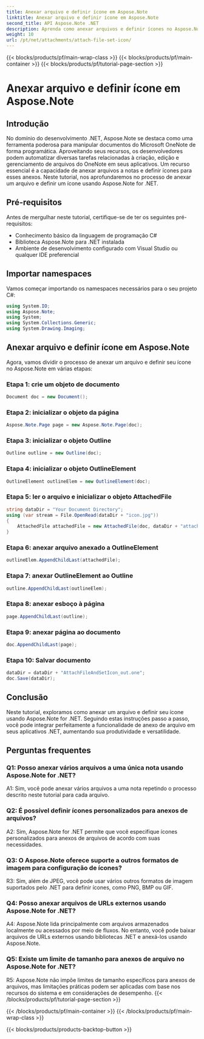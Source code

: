 ```yaml
---
title: Anexar arquivo e definir ícone em Aspose.Note
linktitle: Anexar arquivo e definir ícone em Aspose.Note
second_title: API Aspose.Note .NET
description: Aprenda como anexar arquivos e definir ícones no Aspose.Note for .NET. Aprimore seus aplicativos .NET com este tutorial passo a passo.
weight: 10
url: /pt/net/attachments/attach-file-set-icon/
---
```


{{< blocks/products/pf/main-wrap-class >}}
{{< blocks/products/pf/main-container >}}
{{< blocks/products/pf/tutorial-page-section >}}

# Anexar arquivo e definir ícone em Aspose.Note

## Introdução

No domínio do desenvolvimento .NET, Aspose.Note se destaca como uma ferramenta poderosa para manipular documentos do Microsoft OneNote de forma programática. Aproveitando seus recursos, os desenvolvedores podem automatizar diversas tarefas relacionadas à criação, edição e gerenciamento de arquivos do OneNote em seus aplicativos. Um recurso essencial é a capacidade de anexar arquivos a notas e definir ícones para esses anexos. Neste tutorial, nos aprofundaremos no processo de anexar um arquivo e definir um ícone usando Aspose.Note for .NET.

## Pré-requisitos

Antes de mergulhar neste tutorial, certifique-se de ter os seguintes pré-requisitos:

- Conhecimento básico da linguagem de programação C#
- Biblioteca Aspose.Note para .NET instalada
- Ambiente de desenvolvimento configurado com Visual Studio ou qualquer IDE preferencial

## Importar namespaces

Vamos começar importando os namespaces necessários para o seu projeto C#:

```csharp
using System.IO;
using Aspose.Note;
using System;
using System.Collections.Generic;
using System.Drawing.Imaging;
```

## Anexar arquivo e definir ícone em Aspose.Note

Agora, vamos dividir o processo de anexar um arquivo e definir seu ícone no Aspose.Note em várias etapas:

### Etapa 1: crie um objeto de documento

```csharp
Document doc = new Document();
```

### Etapa 2: inicializar o objeto da página

```csharp
Aspose.Note.Page page = new Aspose.Note.Page(doc);
```

### Etapa 3: inicializar o objeto Outline

```csharp
Outline outline = new Outline(doc);
```

### Etapa 4: inicializar o objeto OutlineElement

```csharp
OutlineElement outlineElem = new OutlineElement(doc);
```

### Etapa 5: ler o arquivo e inicializar o objeto AttachedFile

```csharp
string dataDir = "Your Document Directory";
using (var stream = File.OpenRead(dataDir + "icon.jpg"))
{
    AttachedFile attachedFile = new AttachedFile(doc, dataDir + "attachment.txt", stream, ImageFormat.Jpeg);
}
```

### Etapa 6: anexar arquivo anexado a OutlineElement

```csharp
outlineElem.AppendChildLast(attachedFile);
```

### Etapa 7: anexar OutlineElement ao Outline

```csharp
outline.AppendChildLast(outlineElem);
```

### Etapa 8: anexar esboço à página

```csharp
page.AppendChildLast(outline);
```

### Etapa 9: anexar página ao documento

```csharp
doc.AppendChildLast(page);
```

### Etapa 10: Salvar documento

```csharp
dataDir = dataDir + "AttachFileAndSetIcon_out.one";
doc.Save(dataDir);
```

## Conclusão

Neste tutorial, exploramos como anexar um arquivo e definir seu ícone usando Aspose.Note for .NET. Seguindo estas instruções passo a passo, você pode integrar perfeitamente a funcionalidade de anexo de arquivo em seus aplicativos .NET, aumentando sua produtividade e versatilidade.

## Perguntas frequentes

### Q1: Posso anexar vários arquivos a uma única nota usando Aspose.Note for .NET?

A1: Sim, você pode anexar vários arquivos a uma nota repetindo o processo descrito neste tutorial para cada arquivo.

### Q2: É possível definir ícones personalizados para anexos de arquivos?

A2: Sim, Aspose.Note for .NET permite que você especifique ícones personalizados para anexos de arquivos de acordo com suas necessidades.

### Q3: O Aspose.Note oferece suporte a outros formatos de imagem para configuração de ícones?

R3: Sim, além de JPEG, você pode usar vários outros formatos de imagem suportados pelo .NET para definir ícones, como PNG, BMP ou GIF.

### Q4: Posso anexar arquivos de URLs externos usando Aspose.Note for .NET?

A4: Aspose.Note lida principalmente com arquivos armazenados localmente ou acessados por meio de fluxos. No entanto, você pode baixar arquivos de URLs externos usando bibliotecas .NET e anexá-los usando Aspose.Note.

### Q5: Existe um limite de tamanho para anexos de arquivo no Aspose.Note for .NET?

R5: Aspose.Note não impõe limites de tamanho específicos para anexos de arquivos, mas limitações práticas podem ser aplicadas com base nos recursos do sistema e em considerações de desempenho.
{{< /blocks/products/pf/tutorial-page-section >}}

{{< /blocks/products/pf/main-container >}}
{{< /blocks/products/pf/main-wrap-class >}}

{{< blocks/products/products-backtop-button >}}

